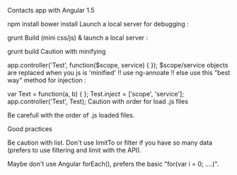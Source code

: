 Contacts app with Angular 1.5

npm install bower install
Launch a local server for debugging :

grunt
Build (mini css/js) & launch a local server :

grunt build
Caution with minifying

app.controller('Test', function($scope, service) { }); $scope/service objects are replaced when you js is 'minified' !! use ng-annoate !!
else use this "best way" method for injection :

var Text = function(a, b) { }; Test.$inject = ['$scope', 'service']; app.controller('Test', Test);
Caution with order for load .js files

Be carefull with the order of .js loaded files.

Good practices

Be caution with list. Don't use limitTo or filter if you have so many data (prefers to use filtering and limit with the API).

Maybe don't use Angular forEach(), prefers the basic "for(var i = 0; ....)".